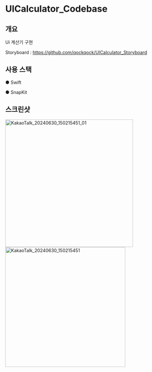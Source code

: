 # UICalculator_Codebase
## 개요
Ui 계산기 구현

Storyboard : https://github.com/qockqock/UICalculator_Storyboard
## 사용 스택
● Swift

● SnapKit
## 스크린샷
<img width="400" alt="KakaoTalk_20240630_150215451_01" src="https://github.com/qockqock/UICalculator_Codebase/assets/101637371/0dca7294-a131-43fa-b98a-e9fe42976056">
<img width="376" alt="KakaoTalk_20240630_150215451" src="https://github.com/qockqock/UICalculator_Codebase/assets/101637371/c8480290-9a8d-4564-9e25-29a5a01714b2">
